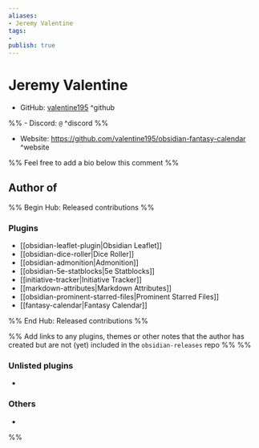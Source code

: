 ```yaml
---
aliases:
- Jeremy Valentine
tags: 
- 
publish: true
---
```


# Jeremy Valentine

- GitHub: [valentine195](https://github.com/valentine195/) ^github

%% - Discord: `@` ^discord %%

- Website: <https://github.com/valentine195/obsidian-fantasy-calendar> ^website

<!-- - [[Publish sites|Publish site]]: ^publish -->

%% Feel free to add a bio below this comment %%


## Author of

%% Begin Hub: Released contributions %%
### Plugins
- [[obsidian-leaflet-plugin|Obsidian Leaflet]]
- [[obsidian-dice-roller|Dice Roller]]
- [[obsidian-admonition|Admonition]]
- [[obsidian-5e-statblocks|5e Statblocks]]
- [[initiative-tracker|Initiative Tracker]]
- [[markdown-attributes|Markdown Attributes]]
- [[obsidian-prominent-starred-files|Prominent Starred Files]]
- [[fantasy-calendar|Fantasy Calendar]]

%% End Hub: Released contributions %%

%% Add links to any plugins, themes or other notes that the author has created but are not (yet) included in the `obsidian-releases` repo %%
%%
### Unlisted plugins

- 

### Others

- 
%%

<!--
## Sponsor this author

- [[GitHub sponsors]]: [Sponsor @valentine195 on GitHub Sponsors](https://github.com/sponsors/valentine195) ^github-sponsor
- [[Buy me a coffee]]: ^buy-me-a-coffee
- [[PayPal]]: ^paypal
- [[Patreon]]: ^patreon

-->

<!--
## Follow this author

- [[YouTube Channels|On YouTube]]: ^youtube
- Twitter: ^twitter
- ...
-->